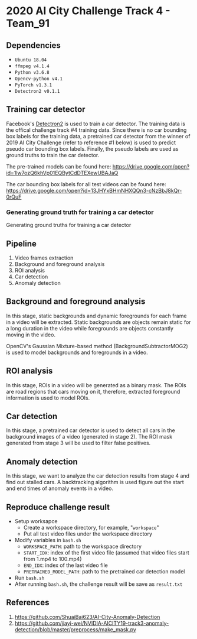 # 2020 AI City Challenge Track 4 - Team_91

## Dependencies

* ```Ubuntu 18.04```
* ```ffmpeg v4.1.4```
* ```Python v3.6.8```
* ```Opencv-python v4.1```
* ```PyTorch v1.3.1```
* ```Detectron2 v0.1.1```

## Training car detector

Facebook's [Detectron2](https://github.com/facebookresearch/detectron2) is used to train a car detector. The training data is the offical challenge track #4 training data. Since there is no car bounding box labels for the training data, a pretrained car detector from the winner of 2019 AI City Challenge (refer to reference #1 below) is used to predict pseudo car bounding box labels. Finally, the pseudo labels are used as ground truths to train the car detector.

The pre-trained models can be found here:
https://drive.google.com/open?id=1lw7ozQ6khVp01EQBytCdDTEXewUBAJaQ

The car bounding box labels for all test videos can be found here:
https://drive.google.com/open?id=13JHYxBHmNHXQQn3-cNzBbJ8kQr-0rQuF

### Generating ground truth for training a car detector

Generating ground truths for training a car detector

## Pipeline

1. Video frames extraction
2. Background and foreground analysis
3. ROI analysis
4. Car detection
5. Anomaly detection

## Background and foreground analysis

In this stage, static backgrounds and dynamic foregrounds for each frame in a video will be extracted. Static backgrounds are objects remain static for a long duration in the video while foregrounds are objects constantly moving in the video.

OpenCV's Gaussian Mixture-based method (BackgroundSubtractorMOG2) is used to model backgrounds and foregrounds in a video.

## ROI analysis

In this stage, ROIs in a video will be generated as a binary mask. The ROIs are road regions that cars moving on it, therefore, extracted foreground information is used to model ROIs.

## Car detection

In this stage, a pretrained car detector is used to detect all cars in the background images of a video (generated in stage 2). The ROI mask generated from stage 3 will be used to filter false positives.

## Anomaly detection

In this stage, we want to analyze the car detection results from stage 4 and find out stalled cars. A backtracking algorithm is used figure out the start and end times of anomaly events in a video.

## Reproduce challenge result

* Setup worksapce
  * Create a workspace directory, for example, "```workspace```"
  * Put all test video files under the workspace directory
* Modify variables in ```bash.sh```
  * ```WORKSPACE_PATH```: path to the workspace directory
  * ```START_IDX```: index of the first video file (assumed that video files start from 1.mp4 to 100.mp4)
  * ```END_IDX```: index of the last video file
  * ```PRETRAINED_MODEL_PATH```: path to the pretrained car detection model
* Run ```bash.sh```
* After running ```bash.sh```, the challenge result will be save as ```result.txt```

## References

1. https://github.com/ShuaiBai623/AI-City-Anomaly-Detection
2. https://github.com/jiayi-wei/NVIDIA-AICITY19-track3-anomaly-detection/blob/master/preprocess/make_mask.py
